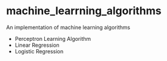 # machine_learrning_algorithms
An implementation of machine learning algorithms

- Perceptron Learning Algorithm
- Linear Regression
- Logistic Regression

